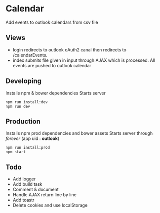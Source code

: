 # Calendar
Add events to outlook calendars from csv file

## Views

- login redirects to outlook oAuth2 canal then redirects to /calendarEvents.
- index submits file given in input through AJAX which is processed. All events are pushed to outlook calendar

## Developing

Installs npm & bower dependencies
Starts server

```
npm run install:dev
npm run dev
```

## Production

Installs npm prod dependencies and bower assets
Starts server through *forever* (app uid : **outlook**)

``` 
npm run install:prod
npm start
```

## Todo

- Add logger
- Add build task
- Comment & document
- Handle AJAX return line by line
- Add toastr
- Delete cookies and use localStorage 
